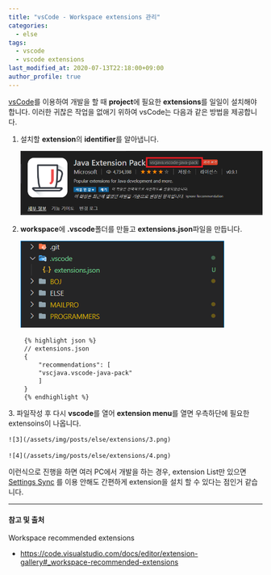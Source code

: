 ```yaml
---
title: "vsCode - Workspace extensions 관리"
categories: 
  - else
tags:
  - vscode
  - vscode extensions
last_modified_at: 2020-07-13T22:18:00+09:00
author_profile: true
---
```

[vsCode](https://code.visualstudio.com/)를 이용하여 개발을 할 때 **project**에 필요한 **extensions**를 일일이 설치해야합니다. 이러한 귀찮은 작업을 없애기 위하여 vsCode는 다음과 같은 방법을 제공합니다.


1. 설치할 **extension**의 **identifier**를 알아냅니다.

    ![1](/assets/img/posts/else/extensions/1.png)

2. **workspace**에 **.vscode**폴더를 만들고 **extensions.json**파일을 만듭니다.

    ![2](/assets/img/posts/else/extensions/2.png)

        {% highlight json %}
        // extensions.json
        {
            "recommendations": [
            "vscjava.vscode-java-pack"
            ]
        }    
        {% endhighlight %}

3\. 파일작성 후 다시 **vscode**를 열어 **extension menu**를 열면 우측하단에 필요한 extensoins이 나옵니다.

    ![3](/assets/img/posts/else/extensions/3.png)

    ![4](/assets/img/posts/else/extensions/4.png)


이런식으로 진행을 하면 여러 PC에서 개발을 하는 경우, extension List만 있으면	
[Settings Sync](https://marketplace.visualstudio.com/items?itemName=Shan.code-settings-sync)
를 이용 안해도 간편하게 extension을 설치 할 수 있다는 점인거 같습니다.

---
#### 참고 및 출처

Workspace recommended extensions

- https://code.visualstudio.com/docs/editor/extension-gallery#_workspace-recommended-extensions
